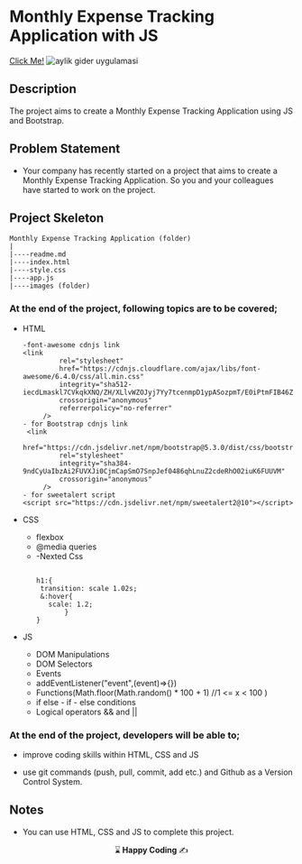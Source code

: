 # Monthly Expense Tracking Application with JS
[Click Me!](https://kaplanh.github.io/Aylik-Gider-Takip-Uygulamasi/)
![aylik gider uygulamasi]()

## Description

The project aims to create a Monthly Expense Tracking Application using JS and Bootstrap.

## Problem Statement

- Your company has recently started on a project that aims to create a Monthly Expense Tracking Application. So you and your colleagues have started to work on the project.

## Project Skeleton 

```
Monthly Expense Tracking Application (folder)
|
|----readme.md                        
|----index.html  
|----style.css
|----app.js
|----images (folder)
``` 


### At the end of the project, following topics are to be covered;

- HTML
   ```
   -font-awesome cdnjs link
   <link
            rel="stylesheet"
            href="https://cdnjs.cloudflare.com/ajax/libs/font-awesome/6.4.0/css/all.min.css"
            integrity="sha512-iecdLmaskl7CVkqkXNQ/ZH/XLlvWZOJyj7Yy7tcenmpD1ypASozpmT/E0iPtmFIB46ZmdtAc9eNBvH0H/ZpiBw=="
            crossorigin="anonymous"
            referrerpolicy="no-referrer"
        />
   - for Bootstrap cdnjs link
    <link
            href="https://cdn.jsdelivr.net/npm/bootstrap@5.3.0/dist/css/bootstrap.min.css"
            rel="stylesheet"
            integrity="sha384-9ndCyUaIbzAi2FUVXJi0CjmCapSmO7SnpJef0486qhLnuZ2cdeRhO02iuK6FUUVM"
            crossorigin="anonymous"
        />
   - for sweetalert script
   <script src="https://cdn.jsdelivr.net/npm/sweetalert2@10"></script>

   ```
 
- CSS

  - flexbox
  - @media queries
  - -Nexted Css
    ```
    
    h1:{
     transition: scale 1.02s;
     &:hover{
       scale: 1.2;
           }
    }
    ```

- JS
  - DOM Manipulations
  - DOM Selectors
  - Events
  - addEventListener("event",(event)=>{})
  - Functions(Math.floor(Math.random() * 100 + 1) //1 <= x < 100 )
  - if else - if - else conditions
  - Logical operators && and ||


### At the end of the project, developers will be able to;

- improve coding skills within HTML, CSS and JS 

- use git commands (push, pull, commit, add etc.) and Github as a Version Control System.


## Notes

- You can use HTML, CSS and JS to complete this project.



<p align="center"> ⌛<strong> Happy Coding </strong> ✍ </p>


